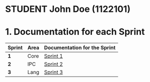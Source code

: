 STUDENT **John Doe** (1122101)
===============================

# 1. Documentation for each Sprint


|Sprint  | Area | Documentation for the Sprint |
|--------|------|------------------------------|
| **1**  | Core | [Sprint 1](sp1)         |
| **2**  | IPC  | [Sprint 2](sp2)         |																				
| **3**  | Lang | [Sprint 3](sp3)         |																			
